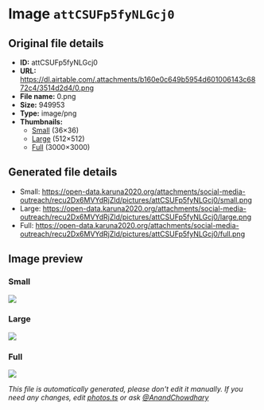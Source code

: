 # Image `attCSUFp5fyNLGcj0`

## Original file details

- **ID:** attCSUFp5fyNLGcj0
- **URL:** https://dl.airtable.com/.attachments/b160e0c649b5954d601006143c6872c4/3514d2d4/0.png
- **File name:** 0.png
- **Size:** 949953
- **Type:** image/png
- **Thumbnails:**
  - [Small](https://dl.airtable.com/.attachmentThumbnails/74f93be735e7402278e5a424a899c61c/d6b72fba) (36×36)
  - [Large](https://dl.airtable.com/.attachmentThumbnails/e2becbba5bf566f8ec845509d906a329/74063c61) (512×512)
  - [Full](https://dl.airtable.com/.attachmentThumbnails/ab875df3d4e5b7b0865c89bc0a24b966/fcac7232) (3000×3000)

## Generated file details

- Small: https://open-data.karuna2020.org/attachments/social-media-outreach/recu2Dx6MVYdRjZld/pictures/attCSUFp5fyNLGcj0/small.png
- Large: https://open-data.karuna2020.org/attachments/social-media-outreach/recu2Dx6MVYdRjZld/pictures/attCSUFp5fyNLGcj0/large.png
- Full: https://open-data.karuna2020.org/attachments/social-media-outreach/recu2Dx6MVYdRjZld/pictures/attCSUFp5fyNLGcj0/full.png

## Image preview

### Small

![](https://open-data.karuna2020.org/attachments/social-media-outreach/recu2Dx6MVYdRjZld/pictures/attCSUFp5fyNLGcj0/small.png)

### Large

![](https://open-data.karuna2020.org/attachments/social-media-outreach/recu2Dx6MVYdRjZld/pictures/attCSUFp5fyNLGcj0/large.png)

### Full

![](https://open-data.karuna2020.org/attachments/social-media-outreach/recu2Dx6MVYdRjZld/pictures/attCSUFp5fyNLGcj0/full.png)

_This file is automatically generated, please don't edit it manually. If you need any changes, edit [photos.ts](/photos.ts) or ask [@AnandChowdhary](https://github.com/AnandChowdhary)_
